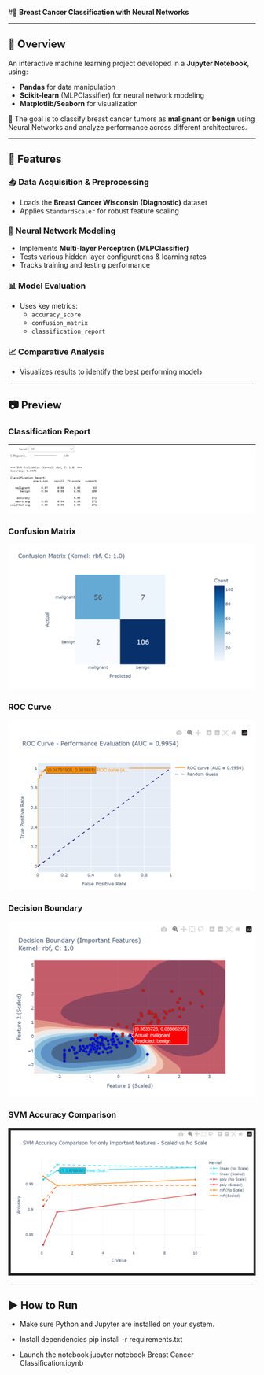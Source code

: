 #🔬 **Breast Cancer Classification with Neural Networks**

---

## 🧠 Overview

An interactive machine learning project developed in a **Jupyter Notebook**, using:

- **Pandas** for data manipulation  
- **Scikit-learn** (MLPClassifier) for neural network modeling  
- **Matplotlib/Seaborn** for visualization

🎯 The goal is to classify breast cancer tumors as **malignant** or **benign** using Neural Networks and analyze performance across different architectures.

---

## 🚀 Features

### 📥 Data Acquisition & Preprocessing
- Loads the **Breast Cancer Wisconsin (Diagnostic)** dataset
- Applies `StandardScaler` for robust feature scaling

### 🧠 Neural Network Modeling
- Implements **Multi-layer Perceptron (MLPClassifier)**  
- Tests various hidden layer configurations & learning rates  
- Tracks training and testing performance

### 📊 Model Evaluation
- Uses key metrics:
  - `accuracy_score`
  - `confusion_matrix`
  - `classification_report`

### 📈 Comparative Analysis
- Visualizes results to identify the best performing modelذ

---

## 📷 Preview

### Classification Report
![Model Classification Report](Classification_Report.png)

### Confusion Matrix  
![Best Model Confusion Matrix](Confusion_Matrix.png)

### ROC Curve   
![Best Model ROC Curve](ROC_Curve_Performance_Evaluation.png)

### Decision Boundary  
![Best Model Decision Boundary](Decision_Boundary.png)

### SVM Accuracy Comparison  
![Best Model SVM Accuracy Comparison](SVM_Accuracy_Comparison.png)

---

## ▶️ How to Run

- Make sure Python and Jupyter are installed on your system.

- Install dependencies 
  pip install -r requirements.txt

- Launch the notebook
  jupyter notebook Breast Cancer Classification.ipynb
